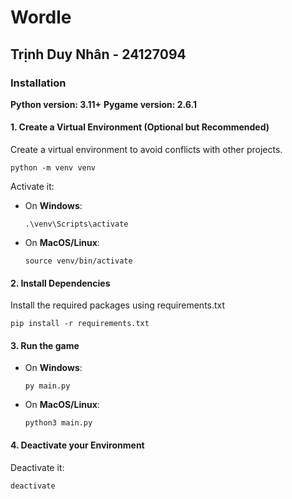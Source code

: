 ﻿# Wordle
## Trịnh Duy Nhân - 24127094
### Installation

**Python version: 3.11+**
**Pygame version: 2.6.1**
#### 1. Create a Virtual Environment (Optional but Recommended)
Create a virtual environment to avoid conflicts with other projects.
```
python -m venv venv
```

Activate it:

- On **Windows**:
    ```
    .\venv\Scripts\activate
    ```
- On **MacOS/Linux**:
    ```
    source venv/bin/activate
    ```
#### 2. Install Dependencies
Install the required packages using requirements.txt
```
pip install -r requirements.txt
```
#### 3. Run the game
- On **Windows**:
    ```
    py main.py
    ```
- On **MacOS/Linux**:
    ```
    python3 main.py
    ```
#### 4. Deactivate your Environment
Deactivate it:

```
deactivate
```